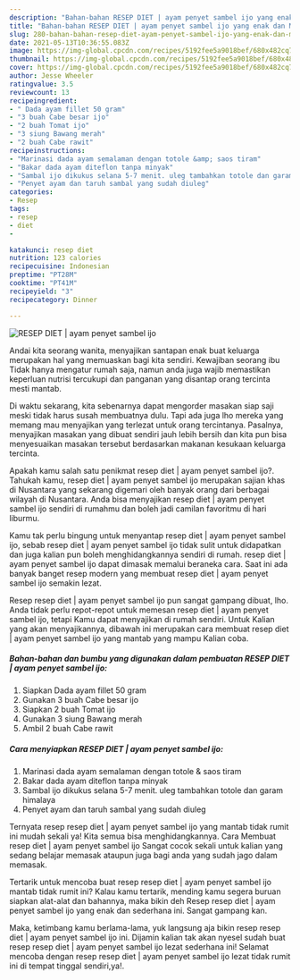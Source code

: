 ```yaml
---
description: "Bahan-bahan RESEP DIET | ayam penyet sambel ijo yang enak dan Mudah Dibuat"
title: "Bahan-bahan RESEP DIET | ayam penyet sambel ijo yang enak dan Mudah Dibuat"
slug: 280-bahan-bahan-resep-diet-ayam-penyet-sambel-ijo-yang-enak-dan-mudah-dibuat
date: 2021-05-13T10:36:55.083Z
image: https://img-global.cpcdn.com/recipes/5192fee5a9018bef/680x482cq70/resep-diet-ayam-penyet-sambel-ijo-foto-resep-utama.jpg
thumbnail: https://img-global.cpcdn.com/recipes/5192fee5a9018bef/680x482cq70/resep-diet-ayam-penyet-sambel-ijo-foto-resep-utama.jpg
cover: https://img-global.cpcdn.com/recipes/5192fee5a9018bef/680x482cq70/resep-diet-ayam-penyet-sambel-ijo-foto-resep-utama.jpg
author: Jesse Wheeler
ratingvalue: 3.5
reviewcount: 13
recipeingredient:
- " Dada ayam fillet 50 gram"
- "3 buah Cabe besar ijo"
- "2 buah Tomat ijo"
- "3 siung Bawang merah"
- "2 buah Cabe rawit"
recipeinstructions:
- "Marinasi dada ayam semalaman dengan totole &amp; saos tiram"
- "Bakar dada ayam diteflon tanpa minyak"
- "Sambal ijo dikukus selana 5-7 menit. uleg tambahkan totole dan garam himalaya"
- "Penyet ayam dan taruh sambal yang sudah diuleg"
categories:
- Resep
tags:
- resep
- diet
- 

katakunci: resep diet  
nutrition: 123 calories
recipecuisine: Indonesian
preptime: "PT28M"
cooktime: "PT41M"
recipeyield: "3"
recipecategory: Dinner

---
```



![RESEP DIET | ayam penyet sambel ijo](https://img-global.cpcdn.com/recipes/5192fee5a9018bef/680x482cq70/resep-diet-ayam-penyet-sambel-ijo-foto-resep-utama.jpg)

Andai kita seorang wanita, menyajikan santapan enak buat keluarga merupakan hal yang memuaskan bagi kita sendiri. Kewajiban seorang ibu Tidak hanya mengatur rumah saja, namun anda juga wajib memastikan keperluan nutrisi tercukupi dan panganan yang disantap orang tercinta mesti mantab.

Di waktu  sekarang, kita sebenarnya dapat mengorder masakan siap saji meski tidak harus susah membuatnya dulu. Tapi ada juga lho mereka yang memang mau menyajikan yang terlezat untuk orang tercintanya. Pasalnya, menyajikan masakan yang dibuat sendiri jauh lebih bersih dan kita pun bisa menyesuaikan masakan tersebut berdasarkan makanan kesukaan keluarga tercinta. 



Apakah kamu salah satu penikmat resep diet | ayam penyet sambel ijo?. Tahukah kamu, resep diet | ayam penyet sambel ijo merupakan sajian khas di Nusantara yang sekarang digemari oleh banyak orang dari berbagai wilayah di Nusantara. Anda bisa menyajikan resep diet | ayam penyet sambel ijo sendiri di rumahmu dan boleh jadi camilan favoritmu di hari liburmu.

Kamu tak perlu bingung untuk menyantap resep diet | ayam penyet sambel ijo, sebab resep diet | ayam penyet sambel ijo tidak sulit untuk didapatkan dan juga kalian pun boleh menghidangkannya sendiri di rumah. resep diet | ayam penyet sambel ijo dapat dimasak memalui beraneka cara. Saat ini ada banyak banget resep modern yang membuat resep diet | ayam penyet sambel ijo semakin lezat.

Resep resep diet | ayam penyet sambel ijo pun sangat gampang dibuat, lho. Anda tidak perlu repot-repot untuk memesan resep diet | ayam penyet sambel ijo, tetapi Kamu dapat menyajikan di rumah sendiri. Untuk Kalian yang akan menyajikannya, dibawah ini merupakan cara membuat resep diet | ayam penyet sambel ijo yang mantab yang mampu Kalian coba.

<!--inarticleads1-->

##### Bahan-bahan dan bumbu yang digunakan dalam pembuatan RESEP DIET | ayam penyet sambel ijo:

1. Siapkan  Dada ayam fillet 50 gram
1. Gunakan 3 buah Cabe besar ijo
1. Siapkan 2 buah Tomat ijo
1. Gunakan 3 siung Bawang merah
1. Ambil 2 buah Cabe rawit




<!--inarticleads2-->

##### Cara menyiapkan RESEP DIET | ayam penyet sambel ijo:

1. Marinasi dada ayam semalaman dengan totole &amp; saos tiram
1. Bakar dada ayam diteflon tanpa minyak
1. Sambal ijo dikukus selana 5-7 menit. uleg tambahkan totole dan garam himalaya
1. Penyet ayam dan taruh sambal yang sudah diuleg




Ternyata resep resep diet | ayam penyet sambel ijo yang mantab tidak rumit ini mudah sekali ya! Kita semua bisa menghidangkannya. Cara Membuat resep diet | ayam penyet sambel ijo Sangat cocok sekali untuk kalian yang sedang belajar memasak ataupun juga bagi anda yang sudah jago dalam memasak.

Tertarik untuk mencoba buat resep resep diet | ayam penyet sambel ijo mantab tidak rumit ini? Kalau kamu tertarik, mending kamu segera buruan siapkan alat-alat dan bahannya, maka bikin deh Resep resep diet | ayam penyet sambel ijo yang enak dan sederhana ini. Sangat gampang kan. 

Maka, ketimbang kamu berlama-lama, yuk langsung aja bikin resep resep diet | ayam penyet sambel ijo ini. Dijamin kalian tak akan nyesel sudah buat resep resep diet | ayam penyet sambel ijo lezat sederhana ini! Selamat mencoba dengan resep resep diet | ayam penyet sambel ijo lezat tidak rumit ini di tempat tinggal sendiri,ya!.

